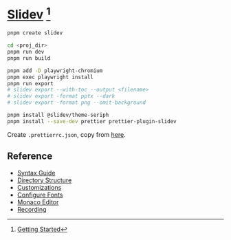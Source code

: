 # [Slidev](https://github.com/slidevjs/slidev) [^1]

```sh
pnpm create slidev
```

```sh
cd <proj_dir>
pnpm run dev
pnpm run build
```

```sh
pnpm add -D playwright-chromium
pnpm exec playwright install
pnpm run export
# slidev export --with-toc --output <filename>
# slidev export -format pptx --dark
# slidev export -format png --omit-background
````

```sh
pnpm install @slidev/theme-seriph
pnpm install --save-dev prettier prettier-plugin-slidev
```

Create `.prettierrc.json`, copy from [here](https://sli.dev/features/prettier-plugin#_2-activate-the-plugin).

## Reference

- [Syntax Guide](https://sli.dev/guide/syntax)
- [Directory Structure](https://sli.dev/custom/directory-structure)
- [Customizations](https://sli.dev/custom/)
- [Configure Fonts](https://sli.dev/custom/config-fonts#configure-fonts)
- [Monaco Editor](https://sli.dev/features/monaco-editor)
- [Recording](https://sli.dev/features/recording.html)

[^1]: [Getting Started](https://sli.dev/guide/)
[^2]: [Exporting](https://sli.dev/guide/exporting)
[^3]: [Theme and Addons](https://sli.dev/guide/theme-addon)
[^4]: [Prettier Plugin](https://sli.dev/features/prettier-plugin)